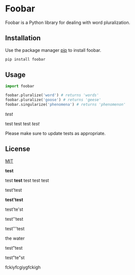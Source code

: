 # Foobar

Foobar is a Python library for dealing with word pluralization.

## Installation

Use the package manager [pip](https://pip.pypa.io/en/stable/) to install foobar.

```bash
pip install foobar
```

## Usage

```python
import foobar

foobar.pluralize('word') # returns 'words'
foobar.pluralize('goose') # returns 'geese'
foobar.singularize('phenomena') # returns 'phenomenon'
```

*test*

test test test *test*

Please make sure to update tests as appropriate.

## License
[MIT](https://choosealicense.com/licenses/mit/)

**test**

test **test** test test test

test'test

**test'test**

test'te'st

test''test

test'''test

the water

test"test

test"te"st

fckiyfcgiygfckigh
